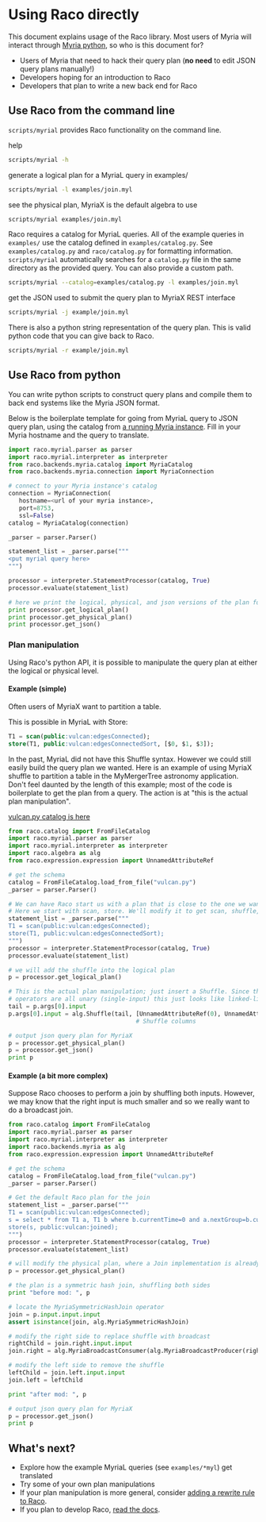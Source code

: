 # Using Raco directly

This document explains usage of the Raco library. Most users of Myria will interact through [Myria python](http://myria.cs.washington.edu/docs/myria-python/), so who is this document for?

- Users of Myria that need to hack their query plan (**no need** to edit JSON query plans manually!)
- Developers hoping for an introduction to Raco
- Developers that plan to write a new back end for Raco


## Use Raco from the command line

`scripts/myrial` provides Raco functionality on the command line.

help
```bash
scripts/myrial -h
```

generate a logical plan for a MyriaL query in examples/
```bash
scripts/myrial -l examples/join.myl
```

see the physical plan, MyriaX is the default algebra to use
```bash
scripts/myrial examples/join.myl
```

Raco requires a catalog for MyriaL queries. All of the example queries in `examples/`
use the catalog defined in `examples/catalog.py`. See `examples/catalog.py` and `raco/catalog.py` for formatting information.
`scripts/myrial` automatically searches for a `catalog.py` file in the same directory
as the provided query. You can also provide a custom path.
```bash
scripts/myrial --catalog=examples/catalog.py -l examples/join.myl
```

get the JSON used to submit the query plan to MyriaX REST interface
```bash
scripts/myrial -j example/join.myl
```

There is also a python string representation of the query plan. This is valid
python code that you can give back to Raco.

```bash
scripts/myrial -r example/join.myl
```

## Use Raco from python

You can write python scripts to construct query plans and compile them to back end systems like the Myria JSON format.

Below is the boilerplate template for going from MyriaL query to JSON query plan, using the catalog from [a running Myria instance](http://myria.cs.washington.edu/docs/). Fill in your Myria hostname and the query to translate.

```python
import raco.myrial.parser as parser
import raco.myrial.interpreter as interpreter
from raco.backends.myria.catalog import MyriaCatalog
from raco.backends.myria.connection import MyriaConnection

# connect to your Myria instance's catalog
connection = MyriaConnection(
   hostname=<url of your myria instance>,
   port=8753,
   ssl=False)
catalog = MyriaCatalog(connection)

_parser = parser.Parser()

statement_list = _parser.parse("""
<put myrial query here>
""")

processor = interpreter.StatementProcessor(catalog, True)
processor.evaluate(statement_list)

# here we print the logical, physical, and json versions of the plan for illustration purposes
print processor.get_logical_plan()
print processor.get_physical_plan()
print processor.get_json()
```

### Plan manipulation

Using Raco's python API, it is possible to manipulate the query plan at either
the logical or physical level.

#### Example (simple)

Often users of MyriaX want to partition a table. 

This is possible in MyriaL with Store:
```sql
T1 = scan(public:vulcan:edgesConnected);
store(T1, public:vulcan:edgesConnectedSort, [$0, $1, $3]);
```

In the past, MyriaL did not have this Shuffle syntax.
However we could still easily build the query plan we wanted. Here is an example of using MyriaX shuffle to partition a table in the MyMergerTree astronomy application. Don't feel daunted by the length of this example; most of the code is boilerplate to get the plan from a query. The action is at "this is the actual plan manipulation".

[vulcan.py catalog is here](https://gist.github.com/bmyerz/8fe4107eb8faff6221e8)

```python
from raco.catalog import FromFileCatalog
import raco.myrial.parser as parser
import raco.myrial.interpreter as interpreter
import raco.algebra as alg
from raco.expression.expression import UnnamedAttributeRef

# get the schema
catalog = FromFileCatalog.load_from_file("vulcan.py")
_parser = parser.Parser()

# We can have Raco start us with a plan that is close to the one we want by giving it a MyriaL query.
# Here we start with scan, store. We'll modify it to get scan, shuffle, store.
statement_list = _parser.parse("""
T1 = scan(public:vulcan:edgesConnected);
store(T1, public:vulcan:edgesConnectedSort);
""")
processor = interpreter.StatementProcessor(catalog, True)
processor.evaluate(statement_list)

# we will add the shuffle into the logical plan
p = processor.get_logical_plan()

# This is the actual plan manipulation; just insert a Shuffle. Since the
# operators are all unary (single-input) this just looks like linked-list insertion.
tail = p.args[0].input
p.args[0].input = alg.Shuffle(tail, [UnnamedAttributeRef(0), UnnamedAttributeRef(1), UnnamedAttributeRef(3)])
                                    # Shuffle columns

# output json query plan for MyriaX
p = processor.get_physical_plan()
p = processor.get_json()
print p
```

#### Example (a bit more complex)

Suppose Raco chooses to perform a join by shuffling both inputs.
However, we may know that the right input is much smaller and so we really
want to do a broadcast join.

```python
from raco.catalog import FromFileCatalog
import raco.myrial.parser as parser
import raco.myrial.interpreter as interpreter
import raco.backends.myria as alg
from raco.expression.expression import UnnamedAttributeRef

# get the schema
catalog = FromFileCatalog.load_from_file("vulcan.py")
_parser = parser.Parser()

# Get the default Raco plan for the join
statement_list = _parser.parse("""
T1 = scan(public:vulcan:edgesConnected);
s = select * from T1 a, T1 b where b.currentTime=0 and a.nextGroup=b.currentGroup;
store(s, public:vulcan:joined);
""")
processor = interpreter.StatementProcessor(catalog, True)
processor.evaluate(statement_list)

# will modify the physical plan, where a Join implementation is already chosen
p = processor.get_physical_plan()

# the plan is a symmetric hash join, shuffling both sides
print "before mod: ", p

# locate the MyriaSymmetricHashJoin operator
join = p.input.input.input
assert isinstance(join, alg.MyriaSymmetricHashJoin)

# modify the right side to replace shuffle with broadcast
rightChild = join.right.input.input
join.right = alg.MyriaBroadcastConsumer(alg.MyriaBroadcastProducer(rightChild))

# modify the left side to remove the shuffle
leftChild = join.left.input.input
join.left = leftChild

print "after mod: ", p

# output json query plan for MyriaX
p = processor.get_json()
print p
```

## What's next?

- Explore how the example MyriaL queries (see `examples/*myl`) get translated
- Try some of your own plan manipulations
- If your plan manipulation is more general, consider [adding a rewrite rule to Raco](developers/develop.md).
- If you plan to develop Raco, [read the docs](developers/develop.md).
